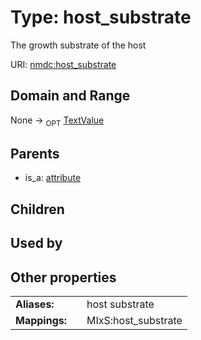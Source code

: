 
# Type: host_substrate


The growth substrate of the host

URI: [nmdc:host_substrate](https://microbiomedata/meta/host_substrate)


## Domain and Range

None ->  <sub>OPT</sub> [TextValue](TextValue.md)

## Parents

 *  is_a: [attribute](attribute.md)

## Children


## Used by


## Other properties

|  |  |  |
| --- | --- | --- |
| **Aliases:** | | host substrate |
| **Mappings:** | | MIxS:host_substrate |

